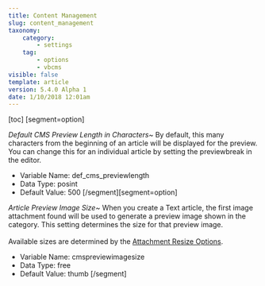 ```yaml
---
title: Content Management
slug: content_management
taxonomy:
    category:
        - settings
    tag:
        - options
        - vbcms
visible: false
template: article
version: 5.4.0 Alpha 1
date: 1/10/2018 12:01am
---
```


[toc]
[segment=option]

*Default CMS Preview Length in Characters~*
By default, this many characters from the beginning of an article will be displayed for the preview. You can change this for an individual article by setting the previewbreak in the editor.



- Variable Name: def_cms_previewlength
- Data Type: posint
- Default Value: 500
[/segment][segment=option]

*Article Preview Image Size~*
When you create a Text article, the first image attachment found will be used to generate a preview image shown in the category. This setting determines the size for that preview image.<br /><br />Available sizes are determined by the <a href="admincp/options.php?do=options&amp;dogroup=attachment#attachresizes">Attachment Resize Options</a>.



- Variable Name: cmspreviewimagesize
- Data Type: free
- Default Value: thumb
[/segment]